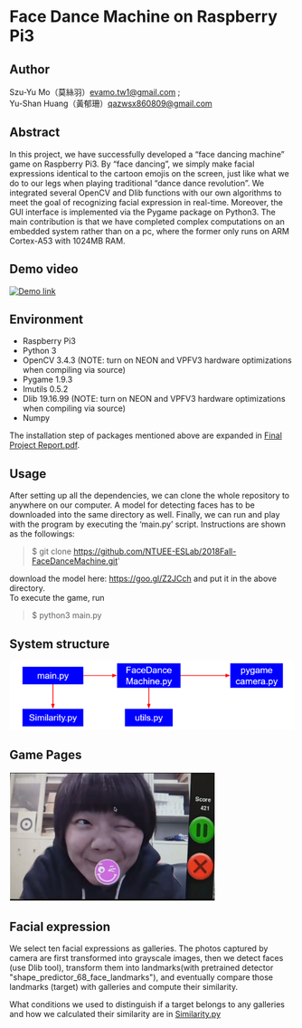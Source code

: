 Face Dance Machine on Raspberry Pi3
==
## Author
Szu-Yu Mo（莫絲羽）<evamo.tw1@gmail.com> ;  
Yu-Shan Huang（黃郁珊）<qazwsx860809@gmail.com>

## Abstract
In this project, we have successfully developed a “face dancing machine” game on Raspberry Pi3. By “face dancing”, we simply make facial expressions identical to the cartoon emojis on the screen, just like what we do to our legs when playing traditional “dance dance revolution”. We integrated several OpenCV and Dlib functions with our own algorithms to meet the goal of recognizing facial expression in real-time. Moreover, the GUI interface is implemented via the Pygame package on Python3. The main contribution is that we have completed complex computations on an embedded system rather than on a pc, where the former only runs on ARM Cortex-A53 with 1024MB RAM.

## Demo video
[![Demo link](https://img.youtube.com/vi/WfL82hLIuYI/0.jpg)](https://www.youtube.com/watch?v=WfL82hLIuYI&feature=youtu.be)

## Environment
* Raspberry Pi3
* Python 3
* OpenCV 3.4.3 (NOTE: turn on NEON and VPFV3 hardware optimizations when compiling via source)
* Pygame 1.9.3
* Imutils 0.5.2
* Dlib 19.16.99 (NOTE: turn on NEON and VPFV3 hardware optimizations when compiling via source)
* Numpy
  
[id]: https://github.com/NTUEE-ESLab/2018Fall-FaceDanceMachine/blob/master/Final%20Project%20Report.pdf
The installation step of packages mentioned above are expanded in [Final Project Report.pdf][id].

## Usage
After setting up all the dependencies, we can clone the whole repository to anywhere on our computer. A model for detecting faces has to be downloaded into the same directory as well. Finally, we can run and play with the program by executing the ‘main.py’ script. Instructions are shown as the followings:

> $ git clone https://github.com/NTUEE-ESLab/2018Fall-FaceDanceMachine.git'

download the model here: https://goo.gl/Z2JCch and put it in the above directory.  
To execute the game, run

> $ python3 main.py  

## System structure
![System structure](SystemStructure.PNG)

## Game Pages
![Game Pages](GamePage.PNG)

## Facial expression
We select ten facial expressions as galleries. The photos captured by camera are first transformed into grayscale images, then we detect faces (use Dlib tool), transform them into landmarks(with pretrained detector "shape_predictor_68_face_landmarks"), and eventually compare those landmarks (target) with galleries and compute their similarity.

[id]: https://github.com/NTUEE-ESLab/2018Fall-FaceDanceMachine/blob/master/Similarity.py
What conditions we used to distinguish if a target belongs to any galleries and how we calculated their similarity are in [Similarity.py][id]


